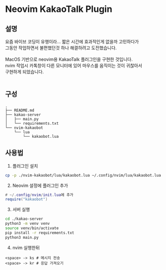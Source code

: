 
# Neovim KakaoTalk Plugin

## 설명
요즘 바이브 코딩이 유행이라... 짧은 시간에 효과적인게 없을까 고민하다가<br>
그동안 작업하면서 불편했던것 하나 해결하려고 도전했습니다.<br>
<br>
MacOS 기반으로 neovim용 KakaoTalk 플러그인을 구현한 것입니다.<br>
nvim 작업시 카톡창이 다른 모니터에 있어 마우스를 움직이는 것이 귀찮아서<br>
구현하게 되었습니다. <br>
<br>
## 구성
```
.
├── README.md
├── kakao-server
│   ├── main.py
│   └── requirements.txt
└── nvim-kakaobot
    └── lua
        └── kakaobot.lua
```


## 사용법

1. 플러그인 설치
```bash
cp -p ./nvim-kakaobot/lua/kakaobot.lua ~/.config/nvim/lua/kakaobot.lua
```

2. Neovim 설정에 플러그인 추가
```lua
# ~/.config/nvim/init.lua에 추가
require("kakaobot")
```


3. 서버 실행
```bash
cd ./kakao-server
python3 -m venv venv
source venv/bin/activate
pip install -r requirements.txt
python3 main.py
```

4. nvim 실행한뒤 
```
<space> -> ks # 메시지 전송
<space> -> kr # 응답 가져오기
```

